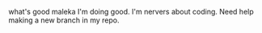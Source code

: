 what's good maleka
I'm doing good. I'm nervers about coding.
Need help making a new branch in my repo.